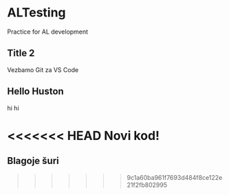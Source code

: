 # ALTesting
Practice for AL development

## Title 2
Vezbamo Git za VS Code

## Hello Huston
hi hi

<<<<<<< HEAD
Novi kod! 
=======
## Blagoje šuri
>>>>>>> 9c1a60ba961f7693d484f8ce122e21f2fb802995
